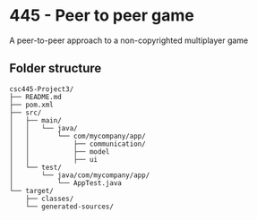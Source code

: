 # 445 - Peer to peer game 
A peer-to-peer approach to a non-copyrighted multiplayer game

## Folder structure

```
csc445-Project3/
├── README.md                
├── pom.xml               
├── src/
│   ├── main/
│   │   └── java/
│   │       └── com/mycompany/app/
│   │           ├── communication/
│   │           ├── model
│   │           ├── ui
│   └── test/
│       └── java/com/mycompany/app/
│           └── AppTest.java             
└── target/                               
    ├── classes/                        
    └── generated-sources/            

```